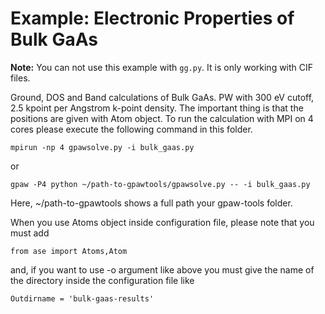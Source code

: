 # Example: Electronic Properties of Bulk GaAs

**Note:** You can not use this example with `gg.py`. It is only working with CIF files.

Ground, DOS and Band calculations of Bulk GaAs. PW with 300 eV cutoff, 2.5 kpoint per Angstrom k-point density. The important thing is that the positions are given with Atom object. To run the calculation with MPI on 4 cores please execute the following command in this folder.

    mpirun -np 4 gpawsolve.py -i bulk_gaas.py

or

    gpaw -P4 python ~/path-to-gpawtools/gpawsolve.py -- -i bulk_gaas.py

Here, ~/path-to-gpawtools shows a full path your gpaw-tools folder.
	
When you use Atoms object inside configuration file, please note that you must add

    from ase import Atoms,Atom

and, if you want to use -o argument like above you must give the name of the directory inside the configuration file like

    Outdirname = 'bulk-gaas-results'
